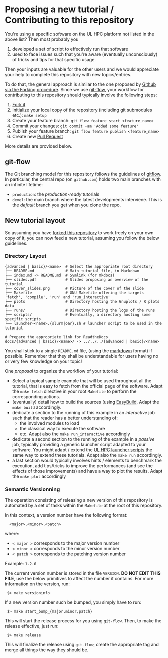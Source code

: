# Proposing a new tutorial / Contributing to this repository

You're using a specific software on the UL HPC platform not listed in the above list? Then most probably you

1. developed a set of script to effectively run that software
2. used to face issues such that you're aware (eventually unconsciously) of tricks and tips for that specific usage.

Then your inputs are valuable for the other users and we would appreciate your help to complete this repository with new topics/entries.

To do that, the general approach is similar to the one proposed by [Github via the Forking procedure](https://help.github.com/articles/fork-a-repo/).
Since we use [git-flow](https://github.com/nvie/gitflow), your workflow for contributing to this repository should typically involve the following steps:

1. [Fork it](https://help.github.com/articles/fork-a-repo/)
2. Initialize your local copy of the repository (including git submodules etc.): `make setup`
2. Create your feature branch: `git flow feature start <feature_name>`
3. Commit your changes: `git commit -am 'Added some feature'`
4. Publish your feature branch: `git flow feature publish <feature_name>`
5. Create new [Pull Request](https://help.github.com/articles/using-pull-requests/)

More details are provided below.

## git-flow

The Git branching model for this repository follows the guidelines of [gitflow](http://nvie.com/posts/a-successful-git-branching-model/).
In particular, the central repo (on `github.com`) holds two main branches with an infinite lifetime:

* `production`: the *production-ready* tutorials
* `devel`: the main branch where the latest developments interviene. This is the *default* branch you get when you clone the repo.

## New tutorial layout

So assuming you have [forked this repository](https://help.github.com/articles/fork-a-repo) to work freely on your own copy of it, you can now feed a new tutorial, assuming you follow the below guidelines.

### Directory Layout

```
{advanced | basic}/<name>  # Select the appropriate root directory
├── README.md              # Main tutorial file, in Markdown
├── index.md -> README.md  # Symlink (for mkdocs)
├── slides.pdf             # Slides proposing an overview of the tutorial
├── cover_slides.png       # Picture of the cover of the slide
├── Makefile               # GNU Makefile offering the targets 'fetch', 'compile', 'run' and 'run_interactive'
├── plots                  # Directory hosting the Gnuplots / R plots data
├── runs/                  # Directory hosting the logs of the runs
├── scripts/               # Eventually, a directory hosting some specific scripts
└── launcher-<name>.{slurm|oar}.sh # launcher script to be used in the tutorial

# Prepare the appropriate link for ReadtheDocs
docs/{advanced | basic}/<name>/ -> ../../../{advanced | basic}/<name>
```

You shall stick to a single `README.md` file, (using the [markdown](http://github.github.com/github-flavored-markdown/) format) if possible.
Remember that they shall be understandable for users having no or very few knowledge on your topic!

One _proposal_ to organize the workflow of your tutorial:

* Select a typical sample example that will be used throughout all the tutorial, that is easy to fetch from the official page of the software. Adapt the `make fetch` directive in your root `Makefile` to perform the corresponding actions.
* (eventually) detail how to build the sources (using [EasyBuild](advanced/Easybuild). Adapt the `make build` accordingly.
* dedicate a section to the running of this example in an _interactive_ job such that the reader has a better understanding of:
   - the involved modules to load
   - the classical way to execute the software
   - etc.
   Adapt also the `make run_interactive` accordingly
* dedicate a second section to the running of the example in a _passive_ job, typically providing a generic launcher script adapted to your software. You might adapt / extend the [UL HPC launcher scripts](https://github.com/ULHPC/launcher-scripts) the same way to extend these tutorials. Adapt also the `make run` accordingly.
* a last section would typically involves hints / elements to benchmark the execution, add tips/tricks to improve the performances (and see the effects of those improvements) and have a way to plot the results.  Adapt the `make plot` accordingly

### Semantic Versionning

The operation consisting of releasing a new version of this repository is automated by a set of tasks within the `Makefile` at the root of this repository.

In this context, a version number have the following format:

      <major>.<minor>.<patch>

where:

* `< major >` corresponds to the major version number
* `< minor >` corresponds to the minor version number
* `< patch >` corresponds to the patching version number

Example: `1.2.0`

The current version number is stored in the file `VERSION`. **DO NOT EDIT THIS FILE**, use the below primitives to affect the number it contains.
For more information on the version, run:

     $> make versioninfo

If a new  version number such be bumped, you simply have to run:

     $> make start_bump_{major,minor,patch}

This will start the release process for you using `git-flow`.
Then, to make the release effective, just run:

     $> make release

This will finalize the release using `git-flow`, create the appropriate tag and merge all things the way they should be.
